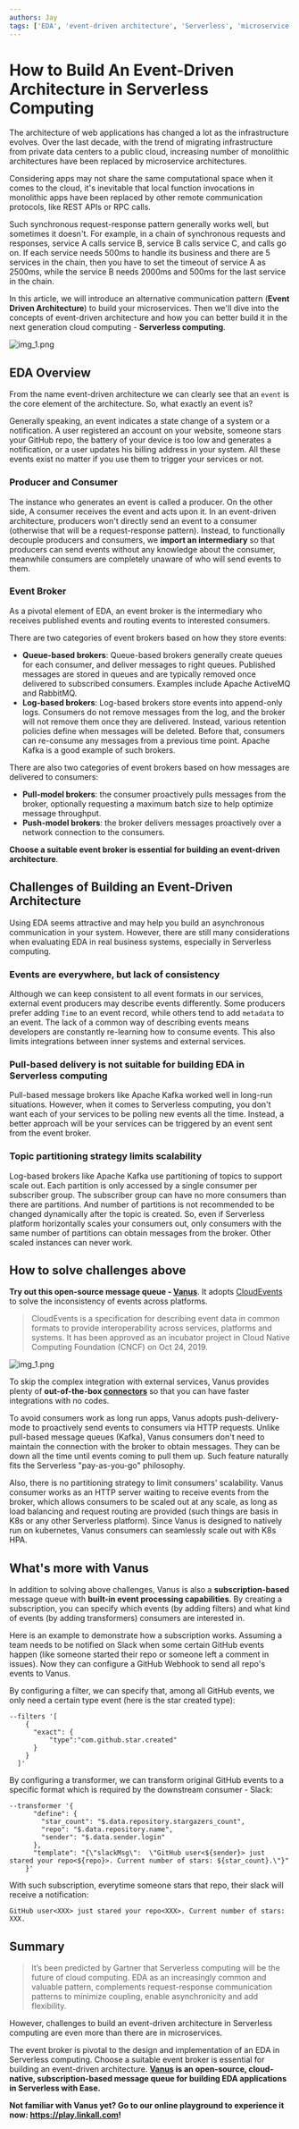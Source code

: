 ```yaml
---
authors: Jay
tags: ['EDA', 'event-driven architecture', 'Serverless', 'microservice']
---
```


# How to Build An Event-Driven Architecture in Serverless Computing

The architecture of web applications has changed a lot as the infrastructure evolves. Over the last decade, with the trend of migrating 
infrastructure from private data centers to a public cloud, increasing number of monolithic architectures have
been replaced by microservice architectures.

Considering apps may not share the same computational space when it comes to the cloud, it's inevitable that local function invocations in monolithic apps
have been replaced by other remote communication protocols, like REST APIs or RPC calls.

Such synchronous request-response pattern generally works well, but sometimes it doesn't. For example, in a chain of synchronous 
requests and responses, service A calls service B, service B calls service C, and calls go on. If each service needs 500ms to handle its business and
there are 5 services in the chain, then you have to set the timeout of service A as 2500ms, while the service B needs 2000ms and
500ms for the last service in the chain.

In this article, we will introduce an alternative communication pattern (**Event Driven Architecture**) to build your microservices.
Then we'll dive into the concepts of event-driven architecture and how you can better build it in the next generation cloud computing - **Serverless computing**.

![img_1.png](eda-serverless.png)
<!--truncate-->

## EDA Overview

From the name event-driven architecture we can clearly see that an `event` is the core element of the architecture.
So, what exactly an event is?

Generally speaking, an event indicates a state change of a system or a notification. A user registered an account on your website, someone
stars your GitHub repo, the battery of your device is too low and generates a notification, or a user updates his billing address in your system.
All these events exist no matter if you use them to trigger your services or not.

### Producer and Consumer

The instance who generates an event is called a producer. On the other side, A consumer receives the event and acts upon it.
In an event-driven architecture, producers won't directly send an event to a consumer (otherwise that will be a request-response pattern). 
Instead, to functionally decouple producers and consumers, we **import an intermediary** so that producers can send events without
any knowledge about the consumer, meanwhile consumers are completely unaware of who will send events to them. 

### Event Broker

As a pivotal element of EDA, an event broker is the intermediary who receives published events and routing events to interested consumers.

There are two categories of event brokers based on how they store events:

- **Queue-based brokers**: Queue-based brokers generally create queues for each consumer, and deliver messages to right
queues. Published messages are stored in queues and are typically removed once delivered to subscribed consumers. Examples
include Apache ActiveMQ and RabbitMQ.
- **Log-based brokers**: Log-based brokers store events into append-only logs. Consumers do not remove messages from the log, 
and the broker will not remove them once they are delivered. Instead, various retention policies define when messages will
be deleted. Before that, consumers can re-consume any messages from a previous time point. Apache Kafka is a good example of
such brokers.

There are also two categories of event brokers based on how messages are delivered to consumers:

- **Pull-model brokers**: the consumer proactively pulls messages from the broker, optionally requesting a maximum 
batch size to help optimize message throughput.
- **Push-model brokers**: the broker delivers messages proactively over a network connection to the consumers.

**Choose a suitable event broker is essential for building an event-driven architecture**.

## Challenges of Building an Event-Driven Architecture

Using EDA seems attractive and may help you build an asynchronous communication in your system. However, there are still
many considerations when evaluating EDA in real business systems, especially in Serverless computing.

### Events are everywhere, but lack of consistency

Although we can keep consistent to all event formats in our services, external event producers may describe events differently.
Some producers prefer adding `Time` to an event record, while others tend to add `metadata` to an event. 
The lack of a common way of describing events means developers are constantly re-learning how to consume events.
This also limits integrations between inner systems and external services.

### Pull-based delivery is not suitable for building EDA in Serverless computing

Pull-based message brokers like Apache Kafka worked well in long-run situations. However, when it comes to Serverless computing,
you don't want each of your services to be polling new events all the time. Instead, a better approach will be your
services can be triggered by an event sent from the event broker.

### Topic partitioning strategy limits scalability

Log-based brokers like Apache Kafka use partitioning of topics to support scale out. Each partition is only accessed by a single consumer per subscriber group.
The subscriber group can have no more consumers than there are partitions. And number of partitions is not recommended to be changed dynamically after the topic is created.
So, even if Serverless platform horizontally scales your consumers out, only consumers with the same number of partitions can obtain messages from the broker. Other scaled
instances can never work.

## How to solve challenges above

**Try out this open-source message queue - [Vanus](https://github.com/linkall-labs/vanus)**. It adopts [CloudEvents](https://cloudevents.io/) to solve the inconsistency of events across platforms. 

> CloudEvents is a specification for describing event data in common formats to provide interoperability across services, platforms and systems.
It has been approved as an incubator project in Cloud Native Computing Foundation (CNCF) on Oct 24, 2019.

![img_1.png](img.png)

To skip the complex integration with external services, Vanus provides plenty of **out-of-the-box [connectors](https://github.com/linkall-labs/vanus-connect)** so that you can have faster integrations with no codes.

To avoid consumers work as long run apps, Vanus adopts push-delivery-mode to proactively send events to consumers via HTTP requests. Unlike pull-based message queues (Kafka), Vanus consumers
don't need to maintain the connection with the broker to obtain messages. They can be down all the time until events coming to pull them up.
Such feature naturally fits the Serverless "pay-as-you-go" philosophy.

Also, there is no partitioning strategy to limit consumers' scalability. Vanus consumer works as an HTTP server waiting to
receive events from the broker, which allows consumers to be scaled out at any scale, as long as load balancing and request routing are
provided (such things are basis in K8s or any other Serverless platform). Since Vanus is designed to natively run on kubernetes,
Vanus consumers can seamlessly scale out with K8s HPA.

## What's more with Vanus

In addition to solving above challenges, Vanus is also a **subscription-based** message queue with **built-in event processing capabilities**.
By creating a subscription, you can specify which events (by adding filters) and what kind of events (by adding transformers) consumers are interested in.

Here is an example to demonstrate how a subscription works. Assuming a team needs to be notified on Slack when some certain
GitHub events happen (like someone started their repo or someone left a comment in issues). Now they can configure a 
GitHub Webhook to send all repo's events to Vanus. 

By configuring a filter, we can specify that, among all GitHub events, we only need a certain type event (here is the star created type):
```shell
--filters '[
    {
      "exact": {
          "type":"com.github.star.created"
      }
    }
  ]'
```
By configuring a transformer, we can transform original GitHub events to a specific format which is required by the downstream consumer - Slack:
```shell
--transformer '{
      "define": {
        "star_count": "$.data.repository.stargazers_count",
        "repo": "$.data.repository.name",
        "sender": "$.data.sender.login"
      },
      "template": "{\"slackMsg\":  \"GitHub user<${sender}> just stared your repo<${repo}>. Current number of stars: ${star_count}.\"}"
    }' 
```

With such subscription, everytime someone stars that repo, their slack will receive a notification:
```shell
GitHub user<XXX> just stared your repo<XXX>. Current number of stars: XXX.
```

## Summary

> It’s been predicted by Gartner that Serverless computing will be the future of cloud computing. EDA as an increasingly common and valuable pattern, complements 
request-response communication patterns to minimize coupling, enable asynchronicity and add flexibility. 

However, challenges to build an event-driven architecture in Serverless computing are even more than there are in microservices.

The event broker is pivotal to the design and implementation of an EDA in Serverless computing. Choose a suitable event broker is essential for building an event-driven architecture.
**[Vanus](https://github.com/linkall-labs/vanus) is an open-source, cloud-native, subscription-based message queue for building EDA applications in Serverless with Ease.**

**Not familiar with Vanus yet? Go to our online playground to experience it now: https://play.linkall.com!**
